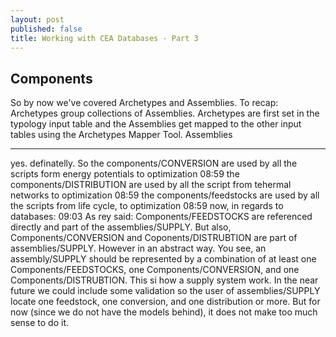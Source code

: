 ```yaml
---
layout: post
published: false
title: Working with CEA Databases - Part 3
---
```


## Components

So by now we've covered Archetypes and Assemblies. To recap: Archetypes group collections of Assemblies. Archetypes are first set in the typology input table and the Assemblies get mapped to the other input tables using the Archetypes Mapper Tool. Assemblies 

----

yes. definatelly. So the components/CONVERSION are used by all the scripts form energy potentials to optimization
08:59
the components/DISTRIBUTION are used by all the script from tehermal networks to optimization
08:59
the components/feedstocks are used by all the scripts from life cycle, to optimization
08:59
now, in regards to databases:
09:03
As rey said: Components/FEEDSTOCKS are referenced directly and part of the assemblies/SUPPLY.
But also, Components/CONVERSION and Coponents/DISTRUBTION are part of assemblies/SUPPLY. However in an abstract way.
You see, an assembly/SUPPLY should be represented by a combination of at least one Components/FEEDSTOCKS, one Components/CONVERSION, and one Components/DISTRUBTION. This si how a supply system work. In the near future we could include some validation so the user of assemblies/SUPPLY locate one feedstock, one conversion, and one distribution or more. But for now (since we do not have the models behind), it does not make too much sense to do it.
